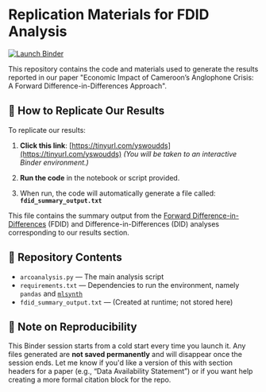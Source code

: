 # Replication Materials for FDID Analysis

[![Launch Binder](https://mybinder.org/badge_logo.svg)](https://tinyurl.com/yswoudds)

This repository contains the code and materials used to generate the results reported in our paper "Economic Impact of Cameroon’s Anglophone Crisis: A Forward
Difference-in-Differences Approach".

## 🔁 How to Replicate Our Results

To replicate our results:

1. **Click this link**: [https://tinyurl.com/yswoudds](https://tinyurl.com/yswoudds)
   *(You will be taken to an interactive Binder environment.)*

2. **Run the code** in the notebook or script provided.

3. When run, the code will automatically generate a file called:
   **`fdid_summary_output.txt`**

This file contains the summary output from the [Forward Difference-in-Differences](https://doi.org/10.1287/mksc.2022.0212) (FDID) and Difference-in-Differences (DID) analyses corresponding to our results section.

## 📁 Repository Contents

* `arcoanalysis.py` — The main analysis script
* `requirements.txt` — Dependencies to run the environment, namely `pandas` and [`mlsynth`](https://mlsynth.readthedocs.io)
* `fdid_summary_output.txt` — (Created at runtime; not stored here)

## 📌 Note on Reproducibility

This Binder session starts from a cold start every time you launch it. Any files generated are **not saved permanently** and will disappear once the session ends.
Let me know if you'd like a version of this with section headers for a paper (e.g., “Data Availability Statement”) or if you want help creating a more formal citation block for the repo.
